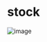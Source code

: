# stock

![image](https://user-images.githubusercontent.com/28982990/167263091-c12fdcb2-8a28-43d2-be31-81577365552f.png)
